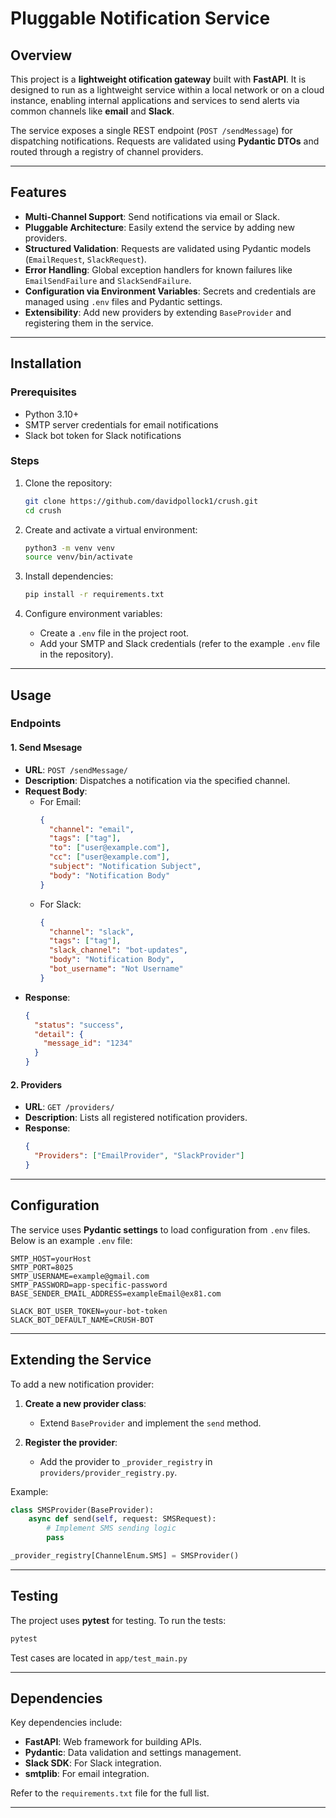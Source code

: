 # Pluggable Notification Service

## Overview

This project is a **lightweight otification gateway** built with **FastAPI**. It is designed to run as a lightweight service within a local network or on a cloud instance, enabling internal applications and services to send alerts via common channels like **email** and **Slack**.

The service exposes a single REST endpoint (`POST /sendMessage`) for dispatching notifications. Requests are validated using **Pydantic DTOs** and routed through a registry of channel providers.

---

## Features

- **Multi-Channel Support**: Send notifications via email or Slack.
- **Pluggable Architecture**: Easily extend the service by adding new providers.
- **Structured Validation**: Requests are validated using Pydantic models (`EmailRequest`, `SlackRequest`).
- **Error Handling**: Global exception handlers for known failures like `EmailSendFailure` and `SlackSendFailure`.
- **Configuration via Environment Variables**: Secrets and credentials are managed using `.env` files and Pydantic settings.
- **Extensibility**: Add new providers by extending `BaseProvider` and registering them in the service.

---

## Installation

### Prerequisites

- Python 3.10+
- SMTP server credentials for email notifications
- Slack bot token for Slack notifications

### Steps

1. Clone the repository:

   ```bash
   git clone https://github.com/davidpollock1/crush.git
   cd crush
   ```

2. Create and activate a virtual environment:

   ```bash
   python3 -m venv venv
   source venv/bin/activate
   ```

3. Install dependencies:

   ```bash
   pip install -r requirements.txt
   ```

4. Configure environment variables:
   - Create a `.env` file in the project root.
   - Add your SMTP and Slack credentials (refer to the example `.env` file in the repository).

---

## Usage

### Endpoints

#### 1. **Send Msesage**

- **URL**: `POST /sendMessage/`
- **Description**: Dispatches a notification via the specified channel.
- **Request Body**:
  - For Email:
    ```json
    {
      "channel": "email",
      "tags": ["tag"],
      "to": ["user@example.com"],
      "cc": ["user@example.com"],
      "subject": "Notification Subject",
      "body": "Notification Body"
    }
    ```
  - For Slack:
    ```json
    {
      "channel": "slack",
      "tags": ["tag"],
      "slack_channel": "bot-updates",
      "body": "Notification Body",
      "bot_username": "Not Username"
    }
    ```
- **Response**:
  ```json
  {
    "status": "success",
    "detail": {
      "message_id": "1234"
    }
  }
  ```

#### 2. **Providers**

- **URL**: `GET /providers/`
- **Description**: Lists all registered notification providers.
- **Response**:
  ```json
  {
    "Providers": ["EmailProvider", "SlackProvider"]
  }
  ```

---

## Configuration

The service uses **Pydantic settings** to load configuration from `.env` files. Below is an example `.env` file:

```env
SMTP_HOST=yourHost
SMTP_PORT=8025
SMTP_USERNAME=example@gmail.com
SMTP_PASSWORD=app-specific-password
BASE_SENDER_EMAIL_ADDRESS=exampleEmail@ex81.com

SLACK_BOT_USER_TOKEN=your-bot-token
SLACK_BOT_DEFAULT_NAME=CRUSH-BOT
```

---

## Extending the Service

To add a new notification provider:

1. **Create a new provider class**:

   - Extend `BaseProvider` and implement the `send` method.

2. **Register the provider**:
   - Add the provider to `_provider_registry` in `providers/provider_registry.py`.

Example:

```python
class SMSProvider(BaseProvider):
    async def send(self, request: SMSRequest):
        # Implement SMS sending logic
        pass

_provider_registry[ChannelEnum.SMS] = SMSProvider()
```

---

## Testing

The project uses **pytest** for testing. To run the tests:

```bash
pytest
```

Test cases are located in `app/test_main.py`

---

## Dependencies

Key dependencies include:

- **FastAPI**: Web framework for building APIs.
- **Pydantic**: Data validation and settings management.
- **Slack SDK**: For Slack integration.
- **smtplib**: For email integration.

Refer to the `requirements.txt` file for the full list.

---
